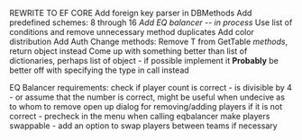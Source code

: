
REWRITE TO EF CORE
Add foreign key parser in DBMethods
Add predefined schemes: 8 through 16
*Add EQ balancer -- in process*
	Use list of conditions and remove unnecessary method duplicates
Add color distribution
Add Auth
Change methods: Remove T from GetTable *methods*, return object instead
Come up with something better than list of dictionaries, perhaps list of object - if possible implement it
**Probably** be better off with specifying the type in call instead

EQ Balancer requirements:
	check if player count is correct - is divisible by 4 - or assume that the number is correct,
	might be useful when undecive as to whom to remove
	open up dialog for removing/adding players if it is not correct - precheck in the menu when calling eqbalancer
	make players swappable - add an option to swap players between teams if necessary
